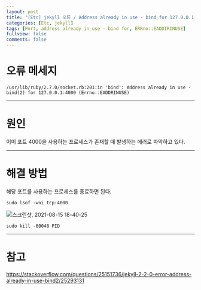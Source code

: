 ```yaml
---
layout: post
title: "[Etc] jekyll 오류 / Address already in use - bind for 127.0.0.1:4000 (Errno::EADDIRINUSE) "
categories: [Etc, jekyll]
tags: [Port, address already in use - bind for, ERRno::EADDIRINUSE]
fullview: false
comments: false
---
```


# 오류 메세지

```
/usr/lib/ruby/2.7.0/socket.rb:201:in 'bind': Address already in use - bind(2) for 127.0.0.1:4000 (Errno::EADDRINUSE)
```

---

# 원인

이미 포트 4000을 사용하는 프로세스가 존재할 때 발생하는 에러로 파악하고 있다.

---

# 해결 방법

해당 포트를 사용하는 프로세스를 종료하면 된다.

```
sudo lsof -wni tcp:4000
```

![스크린샷, 2021-08-15 18-40-25](https://user-images.githubusercontent.com/84369912/129474253-82621b7c-7935-42ff-8163-b9703f17c76a.png)

```
sudo kill -60048 PID
```


---

# 참고

<https://stackoverflow.com/questions/25151736/jekyll-2-2-0-error-address-already-in-use-bind2/25293131>